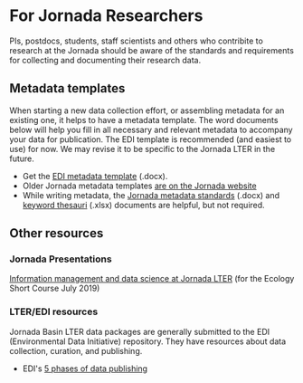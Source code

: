 # For Jornada Researchers 

PIs, postdocs, students, staff scientists and others who contribite to research at the Jornada should be aware of the standards and requirements for collecting and documenting their research data.


## Metadata templates

When starting a new data collection effort, or assembling metadata for an existing one, it helps to have a metadata template. The word documents below will help you fill in all necessary and relevant metadata to accompany your data for publication. The EDI template is recommended (and easiest to use) for now. We may revise it to be specific to the Jornada LTER in the future.

* Get the [EDI metadata template](https://github.com/EDIorg/MetadataTemplates/raw/master/EDI_metadata_template.docx) (.docx).
* Older Jornada metadata templates [are on the Jornada website](https://jornada.nmsu.edu/lter/data/documentation)
* While writing metadata, the [Jornada metadata standards](https://github.com/jornada-im/jrn_metadata_standards/raw/master/JRN_metadata_standards.docx) (.docx) and [keyword thesauri](https://github.com/jornada-im/jrn_metadata_standards/raw/master/keyword_thesauri.xlsx) (.xlsx) documents are helpful, but not required.


## Other resources

### Jornada Presentations

[Information management and data science at Jornada LTER](https://drive.google.com/file/d/1As8GnjYl7tkSsCX21X6cLAU_7YtiNZAj/view?usp=sharing) (for the Ecology Short Course July 2019)

### LTER/EDI resources

Jornada Basin LTER data packages are generally submitted to the EDI (Environmental Data Initiative) repository. They have resources about data collection, curation, and publishing.

* EDI's [5 phases of data publishing](https://environmentaldatainitiative.org/resources/five-phases-of-data-publishing/)
